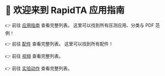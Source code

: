 <PasswordProtection>

# 🚀 欢迎来到 RapidTA 应用指南

👉 前往 [应用指南](/guide_cn/applications) 查看完整列表。
这里可以找到所有压测应用、分类与 PDF 范例！

👉 前往 [配件](/guide_cn/accessories) 查看完整列表。
这里可以找到所有配件！

👉 前往 [视频](/guide_cn/video) 查看完整列表。

👉 前往 [实验动作](/guide_cn/typeofaction) 查看完整列表。
</PasswordProtection>